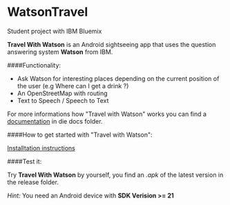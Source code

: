 # WatsonTravel
Student project with IBM Bluemix 

**Travel With Watson** is an Android sightseeing app that uses the question answering system **Watson** from IBM.

####Functionality:
- Ask Watson for interesting places depending on the current position of the user (e.g Where can I get a drink ?) 
- An OpenStreetMap with routing
- Text to Speech / Speech to Text

For more informations how "Travel with Watson" works you can find a [documentation](https://github.com/tudarmstadt-lt/WatsonTravel/blob/master/docs/Travel_with_Watson_documentation.pdf) in die docs folder.

####How to get started with "Travel with Watson":

[Installtation instructions](https://github.com/tudarmstadt-lt/WatsonTravel/blob/master/docs/getting_started.md)

####Test it:

Try **Travel With Watson** by yourself, you find an *.apk* of the latest version in the release folder.

*Hint:* You need an Android device with **SDK Verision >= 21**


